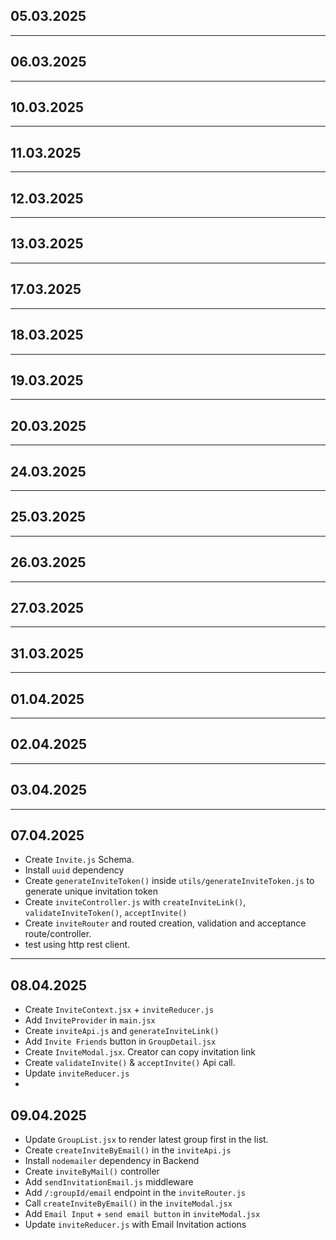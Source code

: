 ## 05.03.2025

---

## 06.03.2025

---

## 10.03.2025

---

## 11.03.2025

---

## 12.03.2025

---

## 13.03.2025

---

## 17.03.2025

---

## 18.03.2025

---

## 19.03.2025

---

## 20.03.2025

---

## 24.03.2025

---

## 25.03.2025

---

## 26.03.2025

---

## 27.03.2025

---

## 31.03.2025

---

## 01.04.2025

---

## 02.04.2025

---

## 03.04.2025

---

## 07.04.2025

- Create `Invite.js` Schema.
- Install `uuid` dependency
- Create `generateInviteToken()` inside `utils/generateInviteToken.js` to generate unique invitation token
- Create `inviteController.js` with `createInviteLink()`, `validateInviteToken()`, `acceptInvite()`
- Create `inviteRouter` and routed creation, validation and acceptance route/controller.
- test using http rest client.

---

## 08.04.2025

- Create `InviteContext.jsx` + `inviteReducer.js`
- Add `InviteProvider` in `main.jsx`
- Create `inviteApi.js` and `generateInviteLink()`
- Add `Invite Friends` button in `GroupDetail.jsx`
- Create `InviteModal.jsx`. Creator can copy invitation link
- Create `validateInvite()` & `acceptInvite()` Api call.
- Update `inviteReducer.js`
-

## 09.04.2025

- Update `GroupList.jsx` to render latest group first in the list.
- Create `createInviteByEmail()` in the `inviteApi.js`
- Install `nodemailer` dependency in Backend
- Create `inviteByMail()` controller
- Add `sendInvitationEmail.js` middleware
- Add `/:groupId/email` endpoint in the `inviteRouter.js`
- Call `createInviteByEmail()` in the `inviteModal.jsx`
- Add `Email Input` + `send email button` in `inviteModal.jsx`
- Update `inviteReducer.js` with Email Invitation actions
